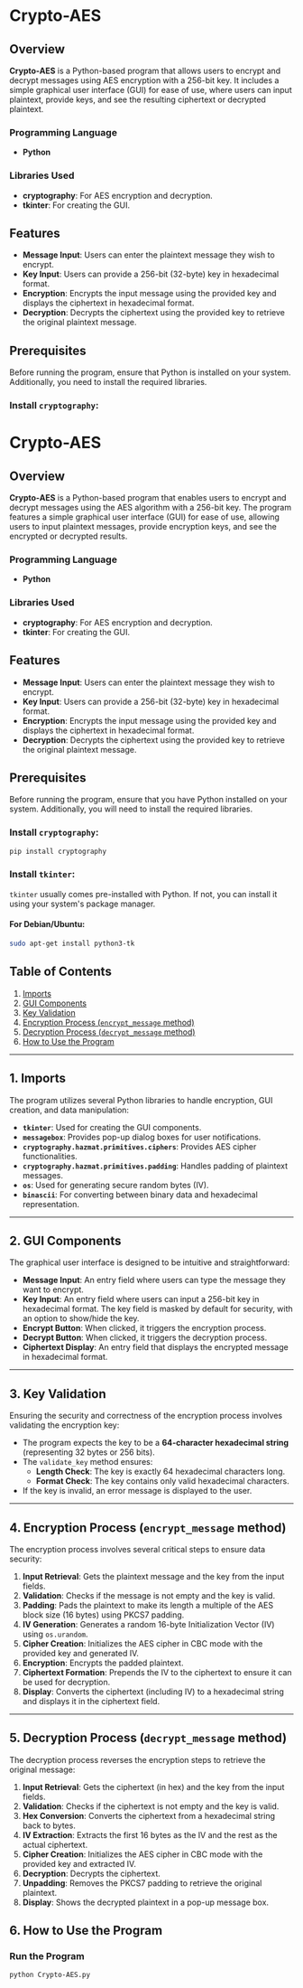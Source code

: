 # Crypto-AES

## Overview

**Crypto-AES** is a Python-based program that allows users to encrypt and decrypt messages using AES encryption with a 256-bit key. It includes a simple graphical user interface (GUI) for ease of use, where users can input plaintext, provide keys, and see the resulting ciphertext or decrypted plaintext.

### Programming Language
- **Python**

### Libraries Used
- **cryptography**: For AES encryption and decryption.
- **tkinter**: For creating the GUI.

## Features

- **Message Input**: Users can enter the plaintext message they wish to encrypt.
- **Key Input**: Users can provide a 256-bit (32-byte) key in hexadecimal format.
- **Encryption**: Encrypts the input message using the provided key and displays the ciphertext in hexadecimal format.
- **Decryption**: Decrypts the ciphertext using the provided key to retrieve the original plaintext message.

## Prerequisites

Before running the program, ensure that Python is installed on your system. Additionally, you need to install the required libraries.

### Install `cryptography`:

# Crypto-AES

## Overview

**Crypto-AES** is a Python-based program that enables users to encrypt and decrypt messages using the AES algorithm with a 256-bit key. The program features a simple graphical user interface (GUI) for ease of use, allowing users to input plaintext messages, provide encryption keys, and see the encrypted or decrypted results.

### Programming Language
- **Python**

### Libraries Used
- **cryptography**: For AES encryption and decryption.
- **tkinter**: For creating the GUI.

## Features

- **Message Input**: Users can enter the plaintext message they wish to encrypt.
- **Key Input**: Users can provide a 256-bit (32-byte) key in hexadecimal format.
- **Encryption**: Encrypts the input message using the provided key and displays the ciphertext in hexadecimal format.
- **Decryption**: Decrypts the ciphertext using the provided key to retrieve the original plaintext message.

## Prerequisites

Before running the program, ensure that you have Python installed on your system. Additionally, you will need to install the required libraries.

### Install `cryptography`:

```bash
pip install cryptography
```

### Install `tkinter`:

`tkinter` usually comes pre-installed with Python. If not, you can install it using your system's package manager.

#### For Debian/Ubuntu:

```bash
sudo apt-get install python3-tk
```



## Table of Contents

1. [Imports](#1-imports)
2. [GUI Components](#2-gui-components)
3. [Key Validation](#3-key-validation)
4. [Encryption Process (`encrypt_message` method)](#4-encryption-process-encrypt_message-method)
5. [Decryption Process (`decrypt_message` method)](#5-decryption-process-decrypt_message-method)
6. [How to Use the Program](#6-how-to-use-the-program)

---

## 1. Imports

The program utilizes several Python libraries to handle encryption, GUI creation, and data manipulation:

- **`tkinter`**: Used for creating the GUI components.
- **`messagebox`**: Provides pop-up dialog boxes for user notifications.
- **`cryptography.hazmat.primitives.ciphers`**: Provides AES cipher functionalities.
- **`cryptography.hazmat.primitives.padding`**: Handles padding of plaintext messages.
- **`os`**: Used for generating secure random bytes (IV).
- **`binascii`**: For converting between binary data and hexadecimal representation.

---

## 2. GUI Components

The graphical user interface is designed to be intuitive and straightforward:

- **Message Input**: An entry field where users can type the message they want to encrypt.
- **Key Input**: An entry field where users can input a 256-bit key in hexadecimal format. The key field is masked by default for security, with an option to show/hide the key.
- **Encrypt Button**: When clicked, it triggers the encryption process.
- **Decrypt Button**: When clicked, it triggers the decryption process.
- **Ciphertext Display**: An entry field that displays the encrypted message in hexadecimal format.

---

## 3. Key Validation

Ensuring the security and correctness of the encryption process involves validating the encryption key:

- The program expects the key to be a **64-character hexadecimal string** (representing 32 bytes or 256 bits).
- The `validate_key` method ensures:
  - **Length Check**: The key is exactly 64 hexadecimal characters long.
  - **Format Check**: The key contains only valid hexadecimal characters.
- If the key is invalid, an error message is displayed to the user.

---

## 4. Encryption Process (`encrypt_message` method)

The encryption process involves several critical steps to ensure data security:

1. **Input Retrieval**: Gets the plaintext message and the key from the input fields.
2. **Validation**: Checks if the message is not empty and the key is valid.
3. **Padding**: Pads the plaintext to make its length a multiple of the AES block size (16 bytes) using PKCS7 padding.
4. **IV Generation**: Generates a random 16-byte Initialization Vector (IV) using `os.urandom`.
5. **Cipher Creation**: Initializes the AES cipher in CBC mode with the provided key and generated IV.
6. **Encryption**: Encrypts the padded plaintext.
7. **Ciphertext Formation**: Prepends the IV to the ciphertext to ensure it can be used for decryption.
8. **Display**: Converts the ciphertext (including IV) to a hexadecimal string and displays it in the ciphertext field.

---

## 5. Decryption Process (`decrypt_message` method)

The decryption process reverses the encryption steps to retrieve the original message:

1. **Input Retrieval**: Gets the ciphertext (in hex) and the key from the input fields.
2. **Validation**: Checks if the ciphertext is not empty and the key is valid.
3. **Hex Conversion**: Converts the ciphertext from a hexadecimal string back to bytes.
4. **IV Extraction**: Extracts the first 16 bytes as the IV and the rest as the actual ciphertext.
5. **Cipher Creation**: Initializes the AES cipher in CBC mode with the provided key and extracted IV.
6. **Decryption**: Decrypts the ciphertext.
7. **Unpadding**: Removes the PKCS7 padding to retrieve the original plaintext.
8. **Display**: Shows the decrypted plaintext in a pop-up message box.


## 6. How to Use the Program

### Run the Program

```bash
python Crypto-AES.py
